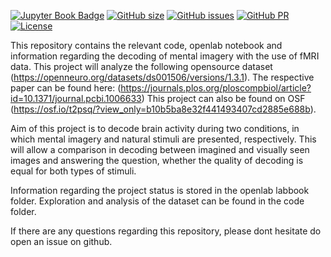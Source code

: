 [![Jupyter Book Badge](https://jupyterbook.org/badge.svg)](https://github.com/JNPauli/Mental-image-decoding)
[![GitHub size](https://img.shields.io/github/repo-size/JNPauli/Mental-image-decoding)](https://github.com/repronim/OHBMEducation-2022/archive/master.zip)
[![GitHub issues](https://img.shields.io/github/issues/JNPauli/Mental-image-decoding)](https://github.com/JNPauli/Mental-image-decoding/issues)
[![GitHub PR](https://img.shields.io/github/issues-pr/JNPauli/Mental-image-decoding)](https://github.com/JNPauli/Mental-image-decoding/pulls)
[![License](https://img.shields.io/github/license/JNPauli/Mental-image-decoding)](https://github.com/JNPauli/Mental-image-decoding)


This repository contains the relevant code, openlab notebook and information regarding the decoding of mental imagery with the use of fMRI data. This project will analyze the following opensource dataset (https://openneuro.org/datasets/ds001506/versions/1.3.1). The respective paper can be found here: (https://journals.plos.org/ploscompbiol/article?id=10.1371/journal.pcbi.1006633) This project can also be found on OSF (https://osf.io/t2psq/?view_only=b10b5ba8e32f441493407cd2885e688b).

Aim of this project is to decode brain activity during two conditions, in which mental imagery and natural stimuli are presented, respectively. This will allow a comparison in decoding between imagined and visually seen images and answering the question, whether the quality of decoding is equal for both types of stimuli.

Information regarding the project status is stored in the openlab labbook folder. Exploration and analysis of the dataset can be found in the code folder. 

If there are any questions regarding this repository, please dont hesitate do open an issue on github. 